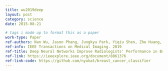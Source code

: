 ```yaml
---
title: wu2019deep
layout: post
category: science
date: 2015-08-21

# tags i made up to format this as a paper
work-type: Paper
ref-authors: Nan Wu, Jason Phang, Jungkyu Park, Yiqiu Shen, Zhe Huang, Masha Zorin, Stanisław Jastrzębski, Thibault Févry, Joe Katsnelson, Eric Kim, Stacey Wolfson, Ujas Parikh, Sushma Gaddam, Leng Leng Young Lin, Joshua D. Weinstein, Krystal Airola, Eralda Mema, Stephanie Chung, Esther Hwang, Naziya Samreen, Kara Ho, Beatriu Reig, Yiming Gao, Hildegard Toth, Kristine Pysarenko, Alana Lewin, Jiyon Lee, Laura Heacock, S. Gene Kim, Linda Moy, Kyunghyun Cho, and Krzysztof J. Geras
ref-info: IEEE Transactions on Medical Imaging. 2019
ref-title: Deep Neural Networks Improve Radiologists' Performance in Breast Cancer Screening
ref-link: https://ieeexplore.ieee.org/document/8861376
ref-link-code: https://github.com/nyukat/breast_cancer_classifier
---
```



